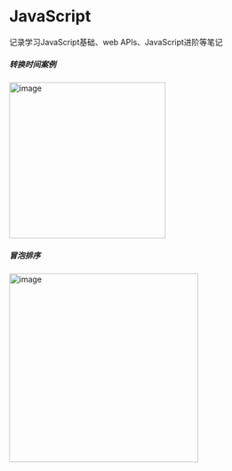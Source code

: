 # JavaScript
记录学习JavaScript基础、web APIs、JavaScript进阶等笔记

<h5>转换时间案例</h5>
<img width="281" alt="image" src="https://user-images.githubusercontent.com/67896996/227783425-3f39924a-1224-4084-8804-e69dac4b973b.png">

<h5>冒泡排序</h5>
<img width="340" alt="image" src="https://user-images.githubusercontent.com/67896996/227783519-8d9f33a3-0646-4a34-bc13-08cd02ceaf00.png">
